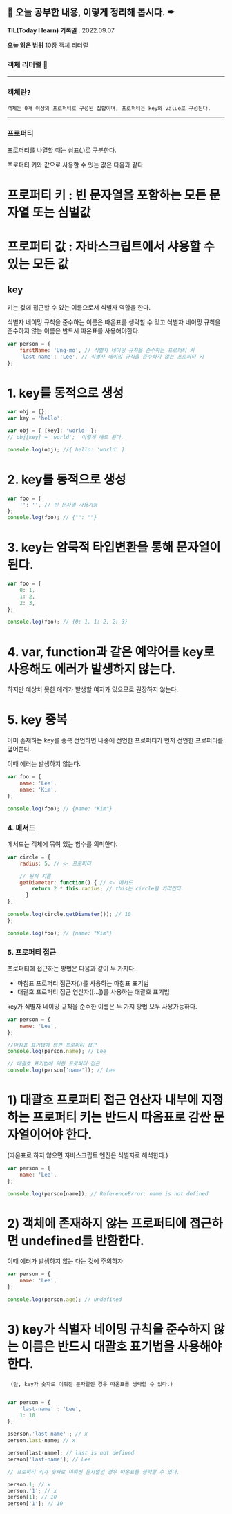 ## 📕 오늘 공부한 내용, 이렇게 정리해 봅시다. ✒

**TIL(Today I learn) 기록일** : 2022.09.07

**오늘 읽은 범위** 10장 객체 리터럴

### 객체 리터럴 📑

---

### 객체란?

```
객체는 0개 이상의 프로퍼티로 구성된 집합이며, 프로퍼티는 key와 value로 구성된다.
```

---

### 프로퍼티

프로퍼티를 나열할 때는 쉼표(,)로 구분한다.

프로퍼티 키와 값으로 사용할 수 있는 값은 다음과 같다

# 프로퍼티 키 : 빈 문자열을 포함하는 모든 문자열 또는 심벌값

# 프로퍼티 값 : 자바스크립트에서 샤용할 수 있는 모든 값

## key

키는 값에 접근할 수 있는 이름으로서 식별자 역할을 한다.

식별자 네이밍 규칙을 준수하는 이름은 따온표를 생략할 수 있고
식별자 네이밍 규칙을 준수하지 않는 이름은 반드시 따온표를 사용해야한다.

```javascript
var person = {
    firstName: 'Ung-mo', // 식별자 네이밍 규칙을 준수하는 프로퍼티 키
    'last-name': 'Lee', // 식별자 네이밍 규칙을 준수하지 않는 프로퍼티 키
};
```

# 1. key를 동적으로 생성

```js
var obj = {};
var key = 'hello';

var obj = { [key]: 'world' };
// obj[key] = 'world';  이렇게 해도 된다.

console.log(obj); //{ hello: 'world' }
```

# 2. key를 동적으로 생성

```js
var foo = {
    '': '', // 빈 문자열 사용가능
};
console.log(foo); // {"": ""}
```

# 3. key는 암묵적 타입변환을 통해 문자열이 된다.

```js
var foo = {
    0: 1,
    1: 2,
    2: 3,
};

console.log(foo); // {0: 1, 1: 2, 2: 3}
```

# 4. var, function과 같은 예약어를 key로 사용해도 에러가 발생하지 않는다.

하지만 예상치 못한 에러가 발생할 여지가 있으므로 권장하지 않는다.

# 5. key 중복

이미 존재하는 key를 중복 선언하면 나중에 선언한 프로퍼티가 먼저 선언한 프로퍼티를 덮어쓴다.

이때 에러는 발생하지 않는다.

```js
var foo = {
    name: 'Lee',
    name: 'Kim',
};

console.log(foo); // {name: "Kim"}
```

### 4. 메서드

메서드는 객체에 묶여 있는 함수를 의미한다.

```js
var circle = {
    radius: 5, // <- 프로퍼티

    // 원의 지름
    getDiameter: function() { // <- 메서드
    	return 2 * this.radius; // this는 circle을 가리킨다.
      }
};

console.log(circle.getDiameter()); // 10
};

console.log(foo); // {name: "Kim"}
```

### 5. 프로퍼티 접근

프로퍼티에 접근하는 방법은 다음과 같이 두 가지다.

-   마침표 프로퍼티 접근자(.)를 사용하는 마침표 표기법
-   대괄호 프로퍼티 접근 연산자([...])를 사용하는 대괄호 표기법

key가 식별자 네이밍 규칙을 준수한 이름은 두 가지 방법 모두 사용가능하다.

```js
var person = {
    name: 'Lee',
};

//마침표 표기법에 의한 프로퍼티 접근
console.log(person.name); // Lee

// 대괄호 표기법에 의한 프로퍼티 접근
console.log(person['name']); // Lee
```

# 1) 대괄호 프로퍼티 접근 연산자 내부에 지정하는 프로퍼티 키는 반드시 따옴표로 감싼 문자열이어야 한다.

(따온표로 하지 않으면 자바스크립트 엔진은 식별자로 해석한다.)

```js
var person = {
    name: 'Lee',
};

console.log(person[name]); // ReferenceError: name is not defined
```

# 2) 객체에 존재하지 않는 프로퍼티에 접근하면 undefined를 반환한다.

이때 에러가 발생하지 않는 다는 것에 주의하자

```js
var person = {
    name: 'Lee',
};

console.log(person.age); // undefined
```

# 3) key가 식별자 네이밍 규칙을 준수하지 않는 이름은 반드시 대괄호 표기법을 사용해야 한다.

     (단, key가 숫자로 이뤄진 문자열인 경우 따온표를 생략할 수 있다.)

```js

var person = {
    'last-name' : 'Lee',
    1: 10
};

pserson.'last-name' ; // x
person.last-name; // x

person[last-name]; // last is not defined
person['last-name']; // Lee

// 프로퍼티 키가 숫자로 이뤄진 문자열인 경우 따온표를 생략할 수 있다.

person.1; // x
person.'1'; // x
person[1]; // 10
person['1']; // 10

```
